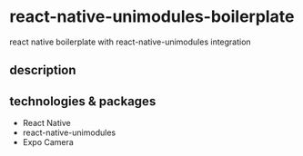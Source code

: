 # react-native-unimodules-boilerplate
react native boilerplate with react-native-unimodules integration

## description

## technologies & packages
 - React Native
 - react-native-unimodules
 - Expo Camera

